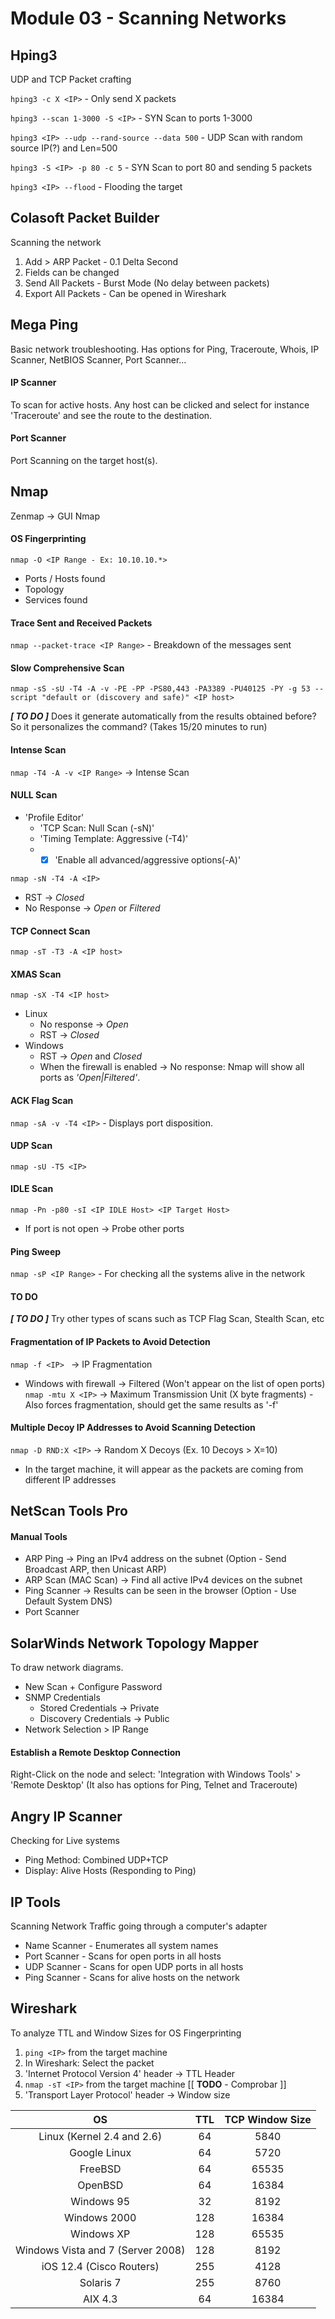 # Module 03 - Scanning Networks #

## Hping3 ##
UDP and TCP Packet crafting

``` hping3 -c X <IP> ``` - Only send X packets

``` hping3 --scan 1-3000 -S <IP> ``` - SYN Scan to ports 1-3000

``` hping3 <IP> --udp --rand-source --data 500 ``` - UDP Scan with random source IP(?) and Len=500

``` hping3 -S <IP> -p 80 -c 5 ``` - SYN Scan to port 80 and sending 5 packets

``` hping3 <IP> --flood ``` - Flooding the target


## Colasoft Packet Builder ##
Scanning the network

1. Add > ARP Packet - 0.1 Delta Second
2. Fields can be changed
3. Send All Packets - Burst Mode (No delay between packets)
4. Export All Packets - Can be opened in Wireshark


## Mega Ping ##
Basic network troubleshooting. Has options for Ping, Traceroute, Whois, IP Scanner, NetBIOS Scanner, Port Scanner...

#### IP Scanner ####
To scan for active hosts. Any host can be clicked and select for instance 'Traceroute' and see the route to the destination.

#### Port Scanner ####
Port Scanning on the target host(s).


## Nmap ## 
Zenmap -> GUI Nmap

#### OS Fingerprinting #### 
``` nmap -O <IP Range - Ex: 10.10.10.*> ```
  * Ports / Hosts found
  * Topology
  * Services found
 
#### Trace Sent and Received Packets #### 
``` nmap --packet-trace <IP Range> ``` - Breakdown of the messages sent
 
#### Slow Comprehensive Scan #### 
``` nmap -sS -sU -T4 -A -v -PE -PP -PS80,443 -PA3389 -PU40125 -PY -g 53 --script "default or (discovery and safe)" <IP host>  ``` 

**_[ TO DO ]_** Does it generate automatically from the results obtained before? So it personalizes the command?
(Takes 15/20 minutes to run)
   
#### Intense Scan #### 
``` nmap -T4 -A -v <IP Range> ``` -> Intense Scan

#### NULL Scan #### 
 * 'Profile Editor'
   * 'TCP Scan: Null Scan (-sN)'
   * 'Timing Template: Aggressive (-T4)'
   * - [x] 'Enable all advanced/aggressive options(-A)'
  
``` nmap -sN -T4 -A <IP> ```
 * RST -> _Closed_
 * No Response -> _Open_ or _Filtered_

#### TCP Connect Scan #### 
``` nmap -sT -T3 -A <IP host> ``` 
 
#### XMAS Scan #### 
``` nmap -sX -T4 <IP host> ``` 
 * Linux
   * No response -> *Open*
   * RST -> *Closed*
 * Windows
   * RST -> *Open* and *Closed*
   * When the firewall is enabled -> No response: Nmap will show all ports as *'Open|Filtered'*.
 
#### ACK Flag Scan #### 
``` nmap -sA -v -T4 <IP> ``` - Displays port disposition.
 
#### UDP Scan #### 
``` nmap -sU -T5 <IP> ```

#### IDLE Scan #### 
``` nmap -Pn -p80 -sI <IP IDLE Host> <IP Target Host> ``` 
 * If port is not open -> Probe other ports
   
#### Ping Sweep #### 
``` nmap -sP <IP Range> ``` - For checking all the systems alive in the network
 
#### TO DO #### 
**_[ TO DO ]_** Try other types of scans such as TCP Flag Scan, Stealth Scan, etc

#### Fragmentation of IP Packets to Avoid Detection #### 
```nmap -f <IP> ``` -> IP Fragmentation
 * Windows with firewall -> Filtered (Won't appear on the list of open ports)
``` nmap -mtu X <IP> ``` -> Maximum Transmission Unit (X byte fragments) - Also forces fragmentation, should get the same results as '-f'

#### Multiple Decoy IP Addresses to Avoid Scanning Detection #### 
``` nmap -D RND:X <IP> ``` -> Random X Decoys (Ex. 10 Decoys > X=10)
 * In the target machine, it will appear as the packets are coming from different IP addresses
  
  
## NetScan Tools Pro ## 
#### Manual Tools #### 
 * ARP Ping -> Ping an IPv4 address on the subnet (Option - Send Broadcast ARP, then Unicast ARP)
 * ARP Scan (MAC Scan) -> Find all active IPv4 devices on the subnet
 * Ping Scanner -> Results can be seen in the browser (Option - Use Default System DNS)
 * Port Scanner 


## SolarWinds Network Topology Mapper ##
To draw network diagrams.

 * New Scan + Configure Password
 * SNMP Credentials
   * Stored Credentials -> Private
   * Discovery Credentials -> Public
 * Network Selection > IP Range
 
#### Establish a Remote Desktop Connection ####
Right-Click on the node and select: 'Integration with Windows Tools' > 'Remote Desktop'
(It also has options for Ping, Telnet and Traceroute)


## Angry IP Scanner ##
Checking for Live systems

 * Ping Method: Combined UDP+TCP
 * Display: Alive Hosts (Responding to Ping)


## IP Tools ##
Scanning Network Traffic going through a computer's adapter

 * Name Scanner - Enumerates all system names
 * Port Scanner - Scans for open ports in all hosts
 * UDP Scanner - Scans for open UDP ports in all hosts
 * Ping Scanner - Scans for alive hosts on the network
 

## Wireshark ##
To analyze TTL and Window Sizes for OS Fingerprinting

 1. ``` ping <IP> ``` from the target machine
 2. In Wireshark: Select the packet
 3. 'Internet Protocol Version 4' header -> TTL Header
 4. ``` nmap -sT <IP> ``` from the target machine [[ **TODO** - Comprobar ]]
 5. 'Transport Layer Protocol' header -> Window size
 
OS | TTL | TCP Window Size
| :---: | :---: | :---:
Linux (Kernel 2.4 and 2.6) | 64 | 5840
Google Linux | 64 | 5720
FreeBSD | 64 | 65535
OpenBSD | 64 | 16384
Windows 95 | 32 | 8192
Windows 2000 | 128 | 16384
Windows XP | 128 | 65535
Windows Vista and 7 (Server 2008) | 128 | 8192
iOS 12.4 (Cisco Routers) | 255 | 4128
Solaris 7 | 255 | 8760
AIX 4.3 | 64 | 16384







